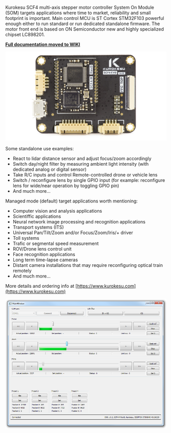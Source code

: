 Kurokesu SCF4 multi-axis stepper motor controller System On Module (SOM) targets applications where time to market, reliability and small footprint is important. Main control MCU is ST Cortex STM32F103 powerful enough either to run standard or run dedicated standalone firmware. The motor front end is based on ON Semiconductor new and highly specialized chipset LC898201. 

**[Full documentation moved to WIKI](https://wiki.kurokesu.com/books/scf4)**

![](doc/SCF4_Evaluation_board_with_module_soldered.jpg)

Some standalone use examples:

* React to lidar distance sensor and adjust focus/zoom accordingly
* Switch day/night filter by measuring ambient light intensity (with dedicated analog or digital sensor)
* Take R/C inputs and control Remote-controlled drone or vehicle lens
* Switch / reconfigure lens by single GPIO input (for example: reconfigure lens for wide/near operation by toggling GPIO pin)
* And much more...

Managed mode (default) target applications worth mentioning:

* Computer vision and analysis applications
* Scientiffic applications
* Neural network image processing and recognition applications
* Transport systems (ITS) 
* Universal Pan/Tilt/Zoom and/or Focus/Zoom/Iris/+ driver
* Toll systems
* Trafic or segmental speed measurement
* ROV/Drone lens control unit
* Face recognition applications
* Long term time-lapse cameras
* Distant camera installations that may require reconfiguring optical train remotely
* And much more...

More details and ordering info at [https://www.kurokesu.com](https://www.kurokesu.com)

![](doc/scf4-m_gui_demo.png)

